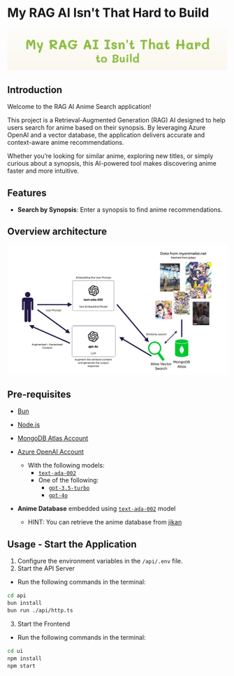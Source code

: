 # My RAG AI Isn't That Hard to Build

![RAG AI](./assets/img/my-rag-logo.png)

## Introduction
Welcome to the RAG AI Anime Search application!

This project is a Retrieval-Augmented Generation (RAG) AI designed to help users search for anime based on their synopsis. By leveraging Azure OpenAI and a vector database, the application delivers accurate and context-aware anime recommendations.

Whether you’re looking for similar anime, exploring new titles, or simply curious about a synopsis, this AI-powered tool makes discovering anime faster and more intuitive.

## Features
- **Search by Synopsis**: Enter a synopsis to find anime recommendations.

## Overview architecture
![Architecture](./assets/img/my-rag-architecture.png)

## Pre-requisites
- [Bun](https://bun.sh/)
- [Node.js](https://nodejs.org/en/)
- [MongoDB Atlas Account](https://www.mongodb.com/cloud/atlas)
- [Azure OpenAI Account](https://azure.microsoft.com/en-us/services/cognitive-services/openai/)
  - With the following models:
    - [`text-ada-002`](https://learn.microsoft.com/en-us/azure/ai-services/openai/concepts/models?tabs=global-standard,standard-chat-completions#embeddings)
    - One of the following:
      - [`gpt-3.5-turbo`](https://learn.microsoft.com/en-us/azure/ai-services/openai/concepts/models?tabs=global-standard,standard-chat-completions#embeddings)
      - [`gpt-4o`](https://learn.microsoft.com/en-us/azure/ai-services/openai/concepts/models?tabs=global-standard,standard-chat-completions#embeddings)

- **Anime Database** embedded using [`text-ada-002`](https://learn.microsoft.com/en-us/azure/ai-services/openai/concepts/models?tabs=global-standard,standard-chat-completions#embeddings) model
  - HINT: You can retrieve the anime database from [jikan](https://jikan.moe/)

## Usage - Start the Application

1. Configure the environment variables in the `/api/.env` file.
2. Start the API Server
- Run the following commands in the terminal:
```bash
cd api
bun install
bun run ./api/http.ts
```
3. Start the Frontend
- Run the following commands in the terminal:
```bash
cd ui
npm install
npm start
```